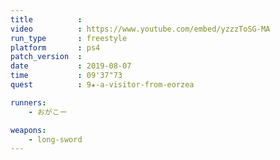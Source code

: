 ```yaml
---
title          :
video          : https://www.youtube.com/embed/yzzzToSG-MA
run_type       : freestyle
platform       : ps4
patch_version  : 
date           : 2019-08-07
time           : 09'37"73
quest          : 9★-a-visitor-from-eorzea

runners:
    - おがこー

weapons:
    - long-sword
---
```

